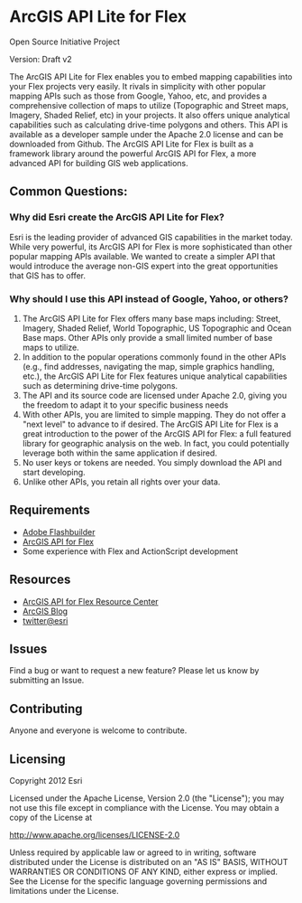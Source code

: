 # ArcGIS API Lite for Flex

Open Source Initiative Project

Version: Draft v2

The ArcGIS API Lite for Flex enables you to embed mapping capabilities into
your Flex projects very easily. It rivals in simplicity with other popular mapping
APIs such as those from Google, Yahoo, etc, and provides a comprehensive collection of
maps to utilize (Topographic and Street maps, Imagery, Shaded Relief, etc) in your
projects. It also offers unique analytical capabilities such as calculating drive-time polygons and others.
This API is available as a developer sample under the Apache 2.0 license and can
be downloaded from Github. The ArcGIS API Lite for Flex is built as a framework library around the
powerful ArcGIS API for Flex, a more advanced API for building GIS web applications.

## Common Questions:

### Why did Esri create the ArcGIS API Lite for Flex?

Esri is the leading provider of advanced GIS capabilities in the market today.
While very powerful, its ArcGIS API for Flex is more sophisticated than other popular
mapping APIs available. We wanted to create a simpler API that would introduce the
average non-GIS expert into the great opportunities that GIS has to offer.

### Why should I use this API instead of Google, Yahoo, or others?

1. The ArcGIS API Lite for Flex offers many base maps including: Street, Imagery,
   Shaded Relief, World Topographic, US Topographic and Ocean Base maps. Other APIs only provide
   a small limited number of base maps to utilize.
2. In addition to the popular operations commonly found in the other APIs (e.g., find
   addresses, navigating the map, simple graphics handling, etc.), the ArcGIS API Lite
   for Flex features unique analytical capabilities such as determining drive-time polygons.
3. The API and its source code are licensed under Apache 2.0, giving you the freedom to
   adapt it to your specific business needs
4. With other APIs, you are limited to simple mapping. They do not offer a "next level"
   to advance to if desired. The ArcGIS API Lite for Flex is a great introduction to the
   power of the ArcGIS API for Flex: a full featured library for geographic analysis on the web.
   In fact, you could potentially leverage both within the same application if desired.
5. No user keys or tokens are needed. You simply download the API and start developing.
6. Unlike other APIs, you retain all rights over your data.

## Requirements

* [Adobe Flashbuilder](http://www.adobe.com/products/flash-builder.html)
* [ArcGIS API for Flex](http://resources.arcgis.com/en/communities/flex-api/)
* Some experience with Flex and ActionScript development

## Resources

* [ArcGIS API for Flex Resource Center](http://resources.arcgis.com/en/communities/flex-api/)
* [ArcGIS Blog](http://blogs.esri.com/esri/arcgis/)
* [twitter@esri](http://twitter.com/esri)


## Issues

Find a bug or want to request a new feature?  Please let us know by submitting an Issue.

## Contributing

Anyone and everyone is welcome to contribute. 

## Licensing
Copyright 2012 Esri

Licensed under the Apache License, Version 2.0 (the "License");
you may not use this file except in compliance with the License.
You may obtain a copy of the License at

   http://www.apache.org/licenses/LICENSE-2.0

Unless required by applicable law or agreed to in writing, software
distributed under the License is distributed on an "AS IS" BASIS,
WITHOUT WARRANTIES OR CONDITIONS OF ANY KIND, either express or implied.
See the License for the specific language governing permissions and
limitations under the License.
